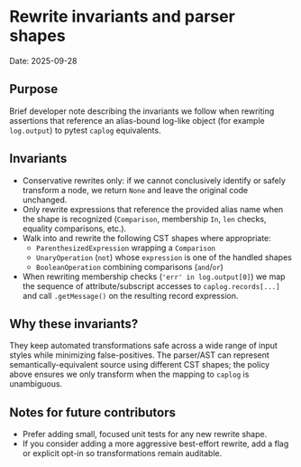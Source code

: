 Rewrite invariants and parser shapes
=====================================

Date: 2025-09-28

Purpose
-------

Brief developer note describing the invariants we follow when rewriting
assertions that reference an alias-bound log-like object (for example
``log.output``) to pytest ``caplog`` equivalents.

Invariants
----------

- Conservative rewrites only: if we cannot conclusively identify or
  safely transform a node, we return ``None`` and leave the original
  code unchanged.
- Only rewrite expressions that reference the provided alias name when
  the shape is recognized (``Comparison``, membership ``In``, ``len``
  checks, equality comparisons, etc.).
- Walk into and rewrite the following CST shapes where appropriate:
  - ``ParenthesizedExpression`` wrapping a ``Comparison``
  - ``UnaryOperation`` (``not``) whose ``expression`` is one of the
    handled shapes
  - ``BooleanOperation`` combining comparisons (``and``/``or``)
- When rewriting membership checks (``'err' in log.output[0]``) we map
  the sequence of attribute/subscript accesses to ``caplog.records[...]``
  and call ``.getMessage()`` on the resulting record expression.

Why these invariants?
---------------------
They keep automated transformations safe across a wide range of input
styles while minimizing false-positives. The parser/AST can represent
semantically-equivalent source using different CST shapes; the policy
above ensures we only transform when the mapping to ``caplog`` is
unambiguous.

Notes for future contributors
-----------------------------
- Prefer adding small, focused unit tests for any new rewrite shape.
- If you consider adding a more aggressive best-effort rewrite, add a
  flag or explicit opt-in so transformations remain auditable.

